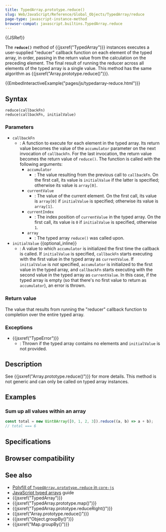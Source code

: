 ```yaml
---
title: TypedArray.prototype.reduce()
slug: Web/JavaScript/Reference/Global_Objects/TypedArray/reduce
page-type: javascript-instance-method
browser-compat: javascript.builtins.TypedArray.reduce
---
```


{{JSRef}}

The **`reduce()`** method of {{jsxref("TypedArray")}} instances executes a user-supplied "reducer" callback function on each element of the typed array, in order, passing in the return value from the calculation on the preceding element. The final result of running the reducer across all elements of the typed array is a single value. This method has the same algorithm as {{jsxref("Array.prototype.reduce()")}}.

{{EmbedInteractiveExample("pages/js/typedarray-reduce.html")}}

## Syntax

```js-nolint
reduce(callbackFn)
reduce(callbackFn, initialValue)
```

### Parameters

- `callbackFn`
  - : A function to execute for each element in the typed array. Its return value becomes the value of the `accumulator` parameter on the next invocation of `callbackFn`. For the last invocation, the return value becomes the return value of `reduce()`. The function is called with the following arguments:
    - `accumulator`
      - : The value resulting from the previous call to `callbackFn`. On the first call, its value is `initialValue` if the latter is specified; otherwise its value is `array[0]`.
    - `currentValue`
      - : The value of the current element. On the first call, its value is `array[0]` if `initialValue` is specified; otherwise its value is `array[1]`.
    - `currentIndex`
      - : The index position of `currentValue` in the typed array. On the first call, its value is `0` if `initialValue` is specified, otherwise `1`.
    - `array`
      - : The typed array `reduce()` was called upon.
- `initialValue` {{optional_inline}}
  - : A value to which `accumulator` is initialized the first time the callback is called.
    If `initialValue` is specified, `callbackFn` starts executing with the first value in the typed array as `currentValue`.
    If `initialValue` is _not_ specified, `accumulator` is initialized to the first value in the typed array, and `callbackFn` starts executing with the second value in the typed array as `currentValue`. In this case, if the typed array is empty (so that there's no first value to return as `accumulator`), an error is thrown.

### Return value

The value that results from running the "reducer" callback function to completion over the entire typed array.

### Exceptions

- {{jsxref("TypeError")}}
  - : Thrown if the typed array contains no elements and `initialValue` is not provided.

## Description

See {{jsxref("Array.prototype.reduce()")}} for more details. This method is not generic and can only be called on typed array instances.

## Examples

### Sum up all values within an array

```js
const total = new Uint8Array([0, 1, 2, 3]).reduce((a, b) => a + b);
// total === 6
```

## Specifications



## Browser compatibility



## See also

- [Polyfill of `TypedArray.prototype.reduce` in `core-js`](https://github.com/zloirock/core-js#ecmascript-typed-arrays)
- [JavaScript typed arrays](/Web/JavaScript/Guide/Typed_arrays) guide
- {{jsxref("TypedArray")}}
- {{jsxref("TypedArray.prototype.map()")}}
- {{jsxref("TypedArray.prototype.reduceRight()")}}
- {{jsxref("Array.prototype.reduce()")}}
- {{jsxref("Object.groupBy()")}}
- {{jsxref("Map.groupBy()")}}
